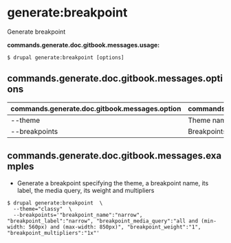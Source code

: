 # generate:breakpoint
Generate breakpoint

**commands.generate.doc.gitbook.messages.usage:**
```
$ drupal generate:breakpoint [options]
```

## commands.generate.doc.gitbook.messages.options
commands.generate.doc.gitbook.messages.option | commands.generate.doc.gitbook.messages.details
-------|-------------
--theme | Theme name
--breakpoints | Breakpoints

## commands.generate.doc.gitbook.messages.examples
* Generate a breakpoint specifying the theme, a breakpoint name, its label, the media query, its weight and multipliers
```
$ drupal generate:breakpoint  \
  --theme="classy"  \
  --breakpoints='"breakpoint_name":"narrow", "breakpoint_label":"narrow", "breakpoint_media_query":"all and (min-width: 560px) and (max-width: 850px)", "breakpoint_weight":"1", "breakpoint_multipliers":"1x"'
```
